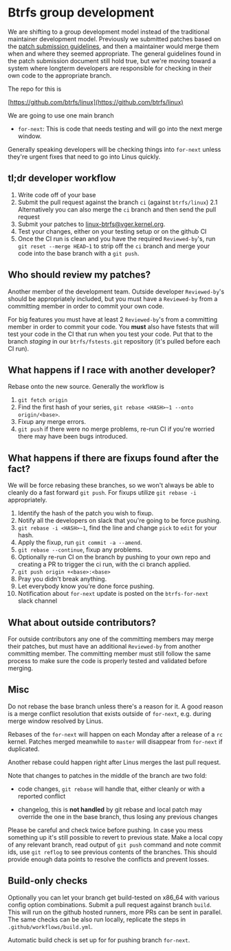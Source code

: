 # Btrfs group development

We are shifting to a group development model instead of the traditional
maintainer development model.  Previously we submitted patches based on the
[patch submission guidelines](patch-submission.md), and then a maintainer would
merge them when and where they seemed appropriate.  The general guidelines found
in the patch submission document still hold true, but we're moving toward a
system where longterm developers are responsible for checking in their own code
to the appropriate branch.

The repo for this is

[https://github.com/btrfs/linux](https://github.com/btrfs/linux)

We are going to use one main branch

- `for-next`: This is code that needs testing and will go into the next merge
   window.

Generally speaking developers will be checking things into `for-next` unless
they're urgent fixes that need to go into Linus quickly.

## tl;dr developer workflow

1. Write code off of your base
2. Submit the pull request against the branch `ci` (against `btrfs/linux`)
2.1 Alternatively you can also merge the `ci` branch and then send the pull request
3. Submit your patches to linux-btrfs@vger.kernel.org.
4. Test your changes, either on your testing setup or on the github CI
5. Once the CI run is clean and you have the required `Reviewed-by`'s, run `git
   reset --merge HEAD~1` to strip off the `ci` branch and merge your code into
   the base branch with a `git push`.

## Who should review my patches?

Another member of the development team.  Outside developer `Reviewed-by`'s
should be appropriately included, but you must have a `Reviewed-by` from a
committing member in order to commit your own code.

For big features you must have at least 2 `Reviewed-by`'s from a committing
member in order to commit your code.  You **must** also have fstests that will test
your code in the CI that run when you test your code. Put that to the branch
*staging* in our `btrfs/fstests.git` repository (it's pulled before each CI run).

## What happens if I race with another developer?

Rebase onto the new source.  Generally the workflow is

1. `git fetch origin`
2. Find the first hash of your series, `git rebase <HASH>~1 --onto
   origin/<base>`.
3. Fixup any merge errors.
4. `git push` if there were no merge problems, re-run CI if you're worried there
   may have been bugs introduced.

## What happens if there are fixups found after the fact?

We will be force rebasing these branches, so we won't always be able to cleanly
do a fast forward `git push`.  For fixups utilize `git rebase -i` appropriately.

1. Identify the hash of the patch you wish to fixup.
2. Notify all the developers on slack that you're going to be force pushing.
3. `git rebase -i <HASH>~1`, find the line and change `pick` to `edit` for your
   hash.
4. Apply the fixup, run `git commit -a --amend`.
5. `git rebase --continue`, fixup any problems.
6. Optionally re-run CI on the branch by pushing to your own repo and creating a
   PR to trigger the ci run, with the ci branch applied.
6. `git push origin +<base>:<base>`
7. Pray you didn't break anything.
8. Let everybody know you're done force pushing.
9. Notification about `for-next` update is posted on the `btrfs-for-next` slack channel

## What about outside contributors?

For outside contributors any one of the committing members may merge their
patches, but must have an additional `Reviewed-by` from another committing
member.  The committing member must still follow the same process to make sure
the code is properly tested and validated before merging.

## Misc

Do not rebase the base branch unless there's a reason for it. A good reason
is a merge conflict resolution that exists outside of `for-next`, e.g. during
merge window resolved by Linus.

Rebases of the `for-next` will happen on each Monday after a release of a `rc`
kernel. Patches merged meanwhile to `master` will disappear from `for-next` if
duplicated.

Another rebase could happen right after Linus merges the last pull request.

Note that changes to patches in the middle of the branch are two fold:

- code changes, `git rebase` will handle that, either cleanly or with a
  reported conflict

- changelog, this is **not handled** by git rebase and local patch may override
  the one in the base branch, thus losing any previous changes

Please be careful and check twice before pushing. In case you mess something up
it's still possible to revert to previous state. Make a local copy of any
relevant branch, read output of `git push` command and note commit ids,
use `git reflog` to see previous contents of the branches. This should
provide enough data points to resolve the conflicts and prevent losses.

## Build-only checks

Optionally you can let your branch get build-tested on x86\_64 with various
config option combinations. Submit a pull request against branch `build`. This
will run on the github hosted runners, more PRs can be sent in parallel.
The same checks can be also run locally, replicate the steps in `.github/workflows/build.yml`.

Automatic build check is set up for for pushing branch `for-next`.
